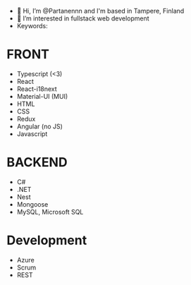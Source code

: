 - 👋 Hi, I’m @Partanennn and I'm based in Tampere, Finland
- 👀 I’m interested in fullstack web development
- Keywords:
# FRONT 
  - Typescript (<3)
  - React
  - React-i18next
  - Material-UI (MUI)
  - HTML
  - CSS
  - Redux
  - Angular (no JS) 
  - Javascript
# BACKEND
  - C#
  - .NET
  - Nest
  - Mongoose
  - MySQL, Microsoft SQL
# Development
  - Azure
  - Scrum
  - REST

<!---
Partanennn/Partanennn is a ✨ special ✨ repository because its `README.md` (this file) appears on your GitHub profile.
You can click the Preview link to take a look at your changes.
--->
